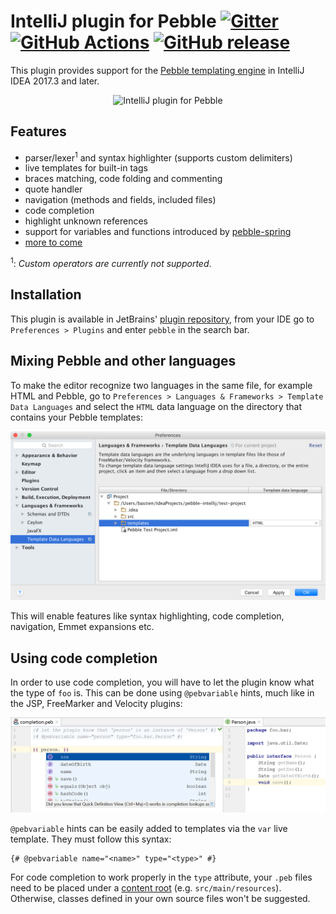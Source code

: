 # IntelliJ plugin for Pebble [![Gitter](https://badges.gitter.im/bjansen/pebble-intellij.svg)](https://gitter.im/bjansen/pebble-intellij) [![GitHub Actions](https://github.com/bjansen/pebble-intellij/workflows/Java%20CI/badge.svg?branch=master)](https://github.com/bjansen/pebble-intellij/actions) [![GitHub release](https://img.shields.io/github/release/bjansen/pebble-intellij.svg)](https://plugins.jetbrains.com/plugin/9407-pebble)

This plugin provides support for the [Pebble templating engine](https://github.com/PebbleTemplates/pebble) in 
IntelliJ IDEA 2017.3 and later.

<p align="center">
  <img src="https://github.com/bjansen/pebble-intellij/raw/master/images/plugin.png" 
       width="594" alt="IntelliJ plugin for Pebble"/>
<p>

## Features

* parser/lexer<sup>1</sup> and syntax highlighter (supports custom delimiters)
* live templates for built-in tags
* braces matching, code folding and commenting
* quote handler
* navigation (methods and fields, included files)
* code completion
* highlight unknown references
* support for variables and functions introduced by [pebble-spring](https://github.com/PebbleTemplates/pebble/wiki/spring-integration)
* [more to come](https://github.com/bjansen/pebble-intellij/issues?utf8=%E2%9C%93&q=is%3Aissue%20is%3Aopen%20label%3At-feature)

<sup>1</sup>: *Custom operators are currently not supported*.

## Installation

This plugin is available in JetBrains' [plugin repository](https://plugins.jetbrains.com/idea/plugin/9407-pebble),
from your IDE go to `Preferences > Plugins` and enter `pebble` in the search bar.

## Mixing Pebble and other languages

To make the editor recognize two languages in the same file, for example HTML 
and Pebble, go to `Preferences > Languages & Frameworks > Template Data Languages`
and select the `HTML` data language on the directory that contains your Pebble
templates:

![Template data languages settings](images/settings.png)

This will enable features like syntax highlighting, code completion, navigation,
Emmet expansions etc.

## Using code completion

In order to use code completion, you will have to let the plugin know what the type
of `foo` is. This can be done using `@pebvariable` hints, much like in the JSP, FreeMarker
and Velocity plugins:

![Code completion](images/completion.png)

`@pebvariable` hints can be easily added to templates via the `var` live template. They must
follow this syntax:

    {# @pebvariable name="<name>" type="<type>" #}

For code completion to work properly in the `type` attribute, your `.peb` files need to be placed
under a [content root](https://www.jetbrains.com/help/idea/content-roots.html) (e.g. `src/main/resources`).
Otherwise, classes defined in your own source files won't be suggested.
